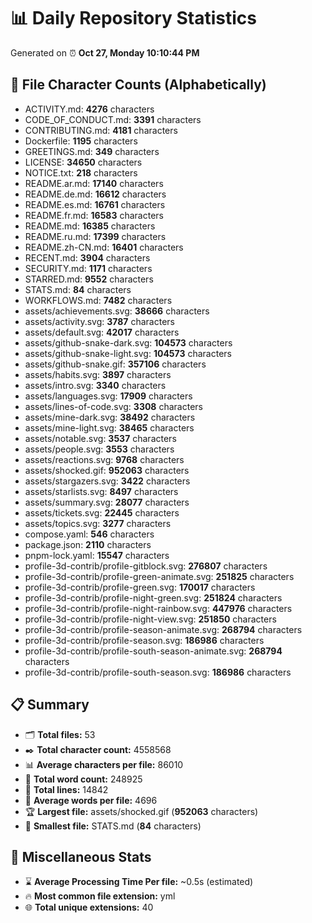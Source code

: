 # 📊 Daily Repository Statistics
Generated on ⏰ **Oct 27, Monday 10:10:44 PM**

## 📂 File Character Counts (Alphabetically)
- ACTIVITY.md: **4276** characters
- CODE_OF_CONDUCT.md: **3391** characters
- CONTRIBUTING.md: **4181** characters
- Dockerfile: **1195** characters
- GREETINGS.md: **349** characters
- LICENSE: **34650** characters
- NOTICE.txt: **218** characters
- README.ar.md: **17140** characters
- README.de.md: **16612** characters
- README.es.md: **16761** characters
- README.fr.md: **16583** characters
- README.md: **16385** characters
- README.ru.md: **17399** characters
- README.zh-CN.md: **16401** characters
- RECENT.md: **3904** characters
- SECURITY.md: **1171** characters
- STARRED.md: **9552** characters
- STATS.md: **84** characters
- WORKFLOWS.md: **7482** characters
- assets/achievements.svg: **38666** characters
- assets/activity.svg: **3787** characters
- assets/default.svg: **42017** characters
- assets/github-snake-dark.svg: **104573** characters
- assets/github-snake-light.svg: **104573** characters
- assets/github-snake.gif: **357106** characters
- assets/habits.svg: **3897** characters
- assets/intro.svg: **3340** characters
- assets/languages.svg: **17909** characters
- assets/lines-of-code.svg: **3308** characters
- assets/mine-dark.svg: **38492** characters
- assets/mine-light.svg: **38465** characters
- assets/notable.svg: **3537** characters
- assets/people.svg: **3553** characters
- assets/reactions.svg: **9768** characters
- assets/shocked.gif: **952063** characters
- assets/stargazers.svg: **3422** characters
- assets/starlists.svg: **8497** characters
- assets/summary.svg: **28077** characters
- assets/tickets.svg: **22445** characters
- assets/topics.svg: **3277** characters
- compose.yaml: **546** characters
- package.json: **2110** characters
- pnpm-lock.yaml: **15547** characters
- profile-3d-contrib/profile-gitblock.svg: **276807** characters
- profile-3d-contrib/profile-green-animate.svg: **251825** characters
- profile-3d-contrib/profile-green.svg: **170017** characters
- profile-3d-contrib/profile-night-green.svg: **251824** characters
- profile-3d-contrib/profile-night-rainbow.svg: **447976** characters
- profile-3d-contrib/profile-night-view.svg: **251850** characters
- profile-3d-contrib/profile-season-animate.svg: **268794** characters
- profile-3d-contrib/profile-season.svg: **186986** characters
- profile-3d-contrib/profile-south-season-animate.svg: **268794** characters
- profile-3d-contrib/profile-south-season.svg: **186986** characters

## 📋 Summary
- 🗂️ **Total files:** 53
- ✒️ **Total character count:** 4558568
- 📊 **Average characters per file:** 86010
- 📝 **Total word count:** 248925
- 🧾 **Total lines:** 14842
- 📐 **Average words per file:** 4696
- 🏆 **Largest file:** assets/shocked.gif (**952063** characters)
- 🥉 **Smallest file:** STATS.md (**84** characters)

## 🌟 Miscellaneous Stats
- ⌛ **Average Processing Time Per file:** ~0.5s (estimated)
- 🔥 **Most common file extension:** yml
- 🌐 **Total unique extensions:** 40
